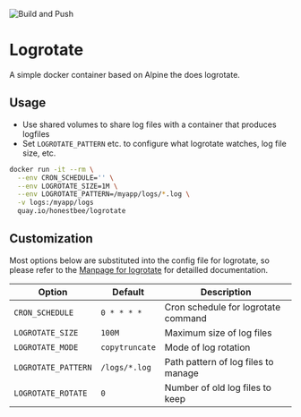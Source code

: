 ![Build and Push](https://github.com/binbashing/logrotate-docker/actions/workflows/build-push.yaml/badge.svg)
# Logrotate

A simple docker container based on Alpine the does logrotate.

## Usage

- Use shared volumes to share log files with a container that produces logfiles
- Set `LOGROTATE_PATTERN` etc. to configure what logrotate watches, log file size, etc.

```sh
docker run -it --rm \
  --env CRON_SCHEDULE='' \
  --env LOGROTATE_SIZE=1M \
  --env LOGROTATE_PATTERN=/myapp/logs/*.log \
  -v logs:/myapp/logs
  quay.io/honestbee/logrotate
```

## Customization

Most options below are substituted into the config file for logrotate, so please refer to the
[Manpage for logrotate](https://linux.die.net/man/8/logrotate) for detailled documentation.

|Option|Default|Description|
|------|-------|-----------|
|`CRON_SCHEDULE`|`0 * * * *`|Cron schedule for logrotate command|
|`LOGROTATE_SIZE`|`100M`|Maximum size of log files|
|`LOGROTATE_MODE`|`copytruncate`|Mode of log rotation|
|`LOGROTATE_PATTERN`|`/logs/*.log`|Path pattern of log files to manage|
|`LOGROTATE_ROTATE`|`0`|Number of old log files to keep|
